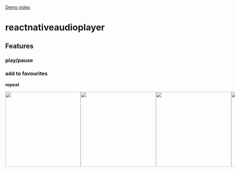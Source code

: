 [Demo video](https://youtu.be/tuJAf6E5vLE)
# reactnativeaudioplayer
## Features
### play/pause
### add to favourites
<strong>repeat</strong>
<div style="display:flex;">
<img src="https://res.cloudinary.com/navtech/image/upload/v1633172006/Screenshot_1630326375_di1p0w.png" style="object-fit:contain;" width="240"/>
<img src="https://res.cloudinary.com/navtech/image/upload/v1633172085/Screenshot_1630327377_hy1t9a.png" style="object-fit:contain;" width="240"/>
<img src="https://res.cloudinary.com/navtech/image/upload/v1633172127/Screenshot_1630230998_za0m9g.png" style="object-fit:contain;" width="240"/>
<img src="https://res.cloudinary.com/navtech/image/upload/v1633172152/Screenshot_1630249366_hlrln1.png" style="object-fit:contain;" width="240"/>
</div>
 

